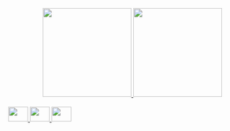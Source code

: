 <div align="center">
  <a href="https://github.com/nathandress">
  <img height="180em" src="https://github-readme-stats.vercel.app/api?username=nathandress&show_icons=true&theme=dracula&include_all_commits=true&count_private=true"/>
  <img height="180em" src="https://github-readme-stats.vercel.app/api/top-langs/?username=nathandress&layout=compact&langs_count=7&theme=dracula"/>
</div>
<div style="display: inline_block"><br>
  <img height="30" width="40" src="https://cdn.jsdelivr.net/gh/devicons/devicon/icons/python/python-original.svg" />
  <img height="30" width="40" src="https://cdn.jsdelivr.net/gh/devicons/devicon/icons/django/django-original.svg" />
  <img height="30" width="40" color="white" src="https://cdn.jsdelivr.net/gh/devicons/devicon/icons/flask/flask-original.svg" />



